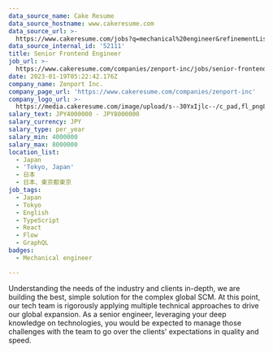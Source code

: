 ```yaml
---
data_source_name: Cake Resume
data_source_hostname: www.cakeresume.com
data_source_url: >-
  https://www.cakeresume.com/jobs?q=mechanical%20engineer&refinementList%5Blang_name%5D%5B0%5D=English&refinementList%5Bsalary_type%5D=per_year&range%5Bsalary_range%5D%5Bmin%5D=1000000&page=3
data_source_internal_id: '52111'
title: Senior Frontend Engineer
job_url: >-
  https://www.cakeresume.com/companies/zenport-inc/jobs/senior-frontend-engineer-32dee4
date: 2023-01-19T05:22:42.176Z
company_name: Zenport Inc.
company_page_url: 'https://www.cakeresume.com/companies/zenport-inc'
company_logo_url: >-
  https://media.cakeresume.com/image/upload/s--30YxIjlc--/c_pad,fl_png8,h_200,w_200/v1673672737/na4wb0faeqgoa4ojk2ln.png
salary_text: JPY4000000 - JPY8000000
salary_currency: JPY
salary_type: per_year
salary_min: 4000000
salary_max: 8000000
location_list:
  - Japan
  - 'Tokyo, Japan'
  - 日本
  - 日本、東京都東京
job_tags:
  - Japan
  - Tokyo
  - English
  - TypeScript
  - React
  - Flow
  - GraphQL
badges:
  - Mechanical engineer

---
```


Understanding the needs of the industry and clients in-depth, we are building the best, simple solution for the complex global SCM. At this point, our tech team is rigorously applying multiple technical approaches to drive our global expansion. As a senior engineer, leveraging your deep knowledge on technologies, you would be expected to manage those challenges with the team to go over the clients' expectations in quality and speed.